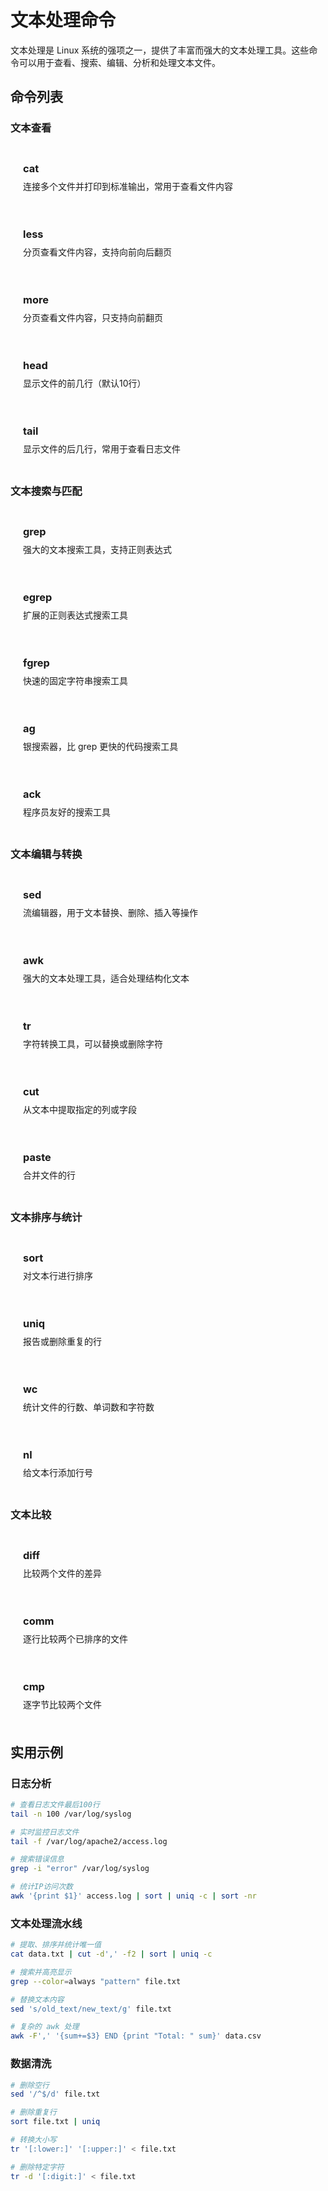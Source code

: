 # 文本处理命令

文本处理是 Linux 系统的强项之一，提供了丰富而强大的文本处理工具。这些命令可以用于查看、搜索、编辑、分析和处理文本文件。

## 命令列表

### 文本查看

<div class="command-list">
  <div class="command-item">
    <h3><a href="/command/cat">cat</a></h3>
    <p>连接多个文件并打印到标准输出，常用于查看文件内容</p>
  </div>
  
  <div class="command-item">
    <h3><a href="/command/less">less</a></h3>
    <p>分页查看文件内容，支持向前向后翻页</p>
  </div>
  
  <div class="command-item">
    <h3><a href="/command/more">more</a></h3>
    <p>分页查看文件内容，只支持向前翻页</p>
  </div>
  
  <div class="command-item">
    <h3><a href="/command/head">head</a></h3>
    <p>显示文件的前几行（默认10行）</p>
  </div>
  
  <div class="command-item">
    <h3><a href="/command/tail">tail</a></h3>
    <p>显示文件的后几行，常用于查看日志文件</p>
  </div>
</div>

### 文本搜索与匹配

<div class="command-list">
  <div class="command-item">
    <h3><a href="/command/grep">grep</a></h3>
    <p>强大的文本搜索工具，支持正则表达式</p>
  </div>
  
  <div class="command-item">
    <h3><a href="/command/egrep">egrep</a></h3>
    <p>扩展的正则表达式搜索工具</p>
  </div>
  
  <div class="command-item">
    <h3><a href="/command/fgrep">fgrep</a></h3>
    <p>快速的固定字符串搜索工具</p>
  </div>
  
  <div class="command-item">
    <h3><a href="/command/ag">ag</a></h3>
    <p>银搜索器，比 grep 更快的代码搜索工具</p>
  </div>
  
  <div class="command-item">
    <h3><a href="/command/ack">ack</a></h3>
    <p>程序员友好的搜索工具</p>
  </div>
</div>

### 文本编辑与转换

<div class="command-list">
  <div class="command-item">
    <h3><a href="/command/sed">sed</a></h3>
    <p>流编辑器，用于文本替换、删除、插入等操作</p>
  </div>
  
  <div class="command-item">
    <h3><a href="/command/awk">awk</a></h3>
    <p>强大的文本处理工具，适合处理结构化文本</p>
  </div>
  
  <div class="command-item">
    <h3><a href="/command/tr">tr</a></h3>
    <p>字符转换工具，可以替换或删除字符</p>
  </div>
  
  <div class="command-item">
    <h3><a href="/command/cut">cut</a></h3>
    <p>从文本中提取指定的列或字段</p>
  </div>
  
  <div class="command-item">
    <h3><a href="/command/paste">paste</a></h3>
    <p>合并文件的行</p>
  </div>
</div>

### 文本排序与统计

<div class="command-list">
  <div class="command-item">
    <h3><a href="/command/sort">sort</a></h3>
    <p>对文本行进行排序</p>
  </div>
  
  <div class="command-item">
    <h3><a href="/command/uniq">uniq</a></h3>
    <p>报告或删除重复的行</p>
  </div>
  
  <div class="command-item">
    <h3><a href="/command/wc">wc</a></h3>
    <p>统计文件的行数、单词数和字符数</p>
  </div>
  
  <div class="command-item">
    <h3><a href="/command/nl">nl</a></h3>
    <p>给文本行添加行号</p>
  </div>
</div>

### 文本比较

<div class="command-list">
  <div class="command-item">
    <h3><a href="/command/diff">diff</a></h3>
    <p>比较两个文件的差异</p>
  </div>
  
  <div class="command-item">
    <h3><a href="/command/comm">comm</a></h3>
    <p>逐行比较两个已排序的文件</p>
  </div>
  
  <div class="command-item">
    <h3><a href="/command/cmp">cmp</a></h3>
    <p>逐字节比较两个文件</p>
  </div>
</div>

## 实用示例

### 日志分析

```bash
# 查看日志文件最后100行
tail -n 100 /var/log/syslog

# 实时监控日志文件
tail -f /var/log/apache2/access.log

# 搜索错误信息
grep -i "error" /var/log/syslog

# 统计IP访问次数
awk '{print $1}' access.log | sort | uniq -c | sort -nr
```

### 文本处理流水线

```bash
# 提取、排序并统计唯一值
cat data.txt | cut -d',' -f2 | sort | uniq -c

# 搜索并高亮显示
grep --color=always "pattern" file.txt

# 替换文本内容
sed 's/old_text/new_text/g' file.txt

# 复杂的 awk 处理
awk -F',' '{sum+=$3} END {print "Total: " sum}' data.csv
```

### 数据清洗

```bash
# 删除空行
sed '/^$/d' file.txt

# 删除重复行
sort file.txt | uniq

# 转换大小写
tr '[:lower:]' '[:upper:]' < file.txt

# 删除特定字符
tr -d '[:digit:]' < file.txt
```

<style>
.command-list {
  display: grid;
  grid-template-columns: repeat(auto-fit, minmax(300px, 1fr));
  gap: 16px;
  margin: 24px 0;
}

.command-item {
  padding: 20px;
  border: 1px solid var(--vp-c-border);
  border-radius: 8px;
  background: var(--vp-c-bg-soft);
}

.command-item h3 {
  margin: 0 0 8px 0;
}

.command-item h3 a {
  color: var(--vp-c-brand);
  text-decoration: none;
  font-family: var(--vp-font-family-mono);
}

.command-item h3 a:hover {
  text-decoration: underline;
}

.command-item p {
  margin: 0;
  color: var(--vp-c-text-2);
  font-size: 14px;
  line-height: 1.5;
}
</style>
